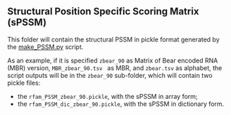 ## Structural Position Specific Scoring Matrix (sPSSM)

This folder will contain the structural PSSM in pickle format generated by the [make_PSSM.py](../../scripts/make_PSSM.py) script.

As an example, if it is specified `zbear_90` as Matrix of Bear encoded RNA (MBR) version, `MBR_zbear_90.tsv ` as MBR, 
and `zbear.tsv` as alphabet, the script outputs will be in the `zbear_90` sub-folder, which will contain two pickle files:

- the `rfam_PSSM_zbear_90.pickle`, with the sPSSM in array form;
- the `rfam_PSSM_dic_zbear_90.pickle`, with the sPSSM in dictionary form.
